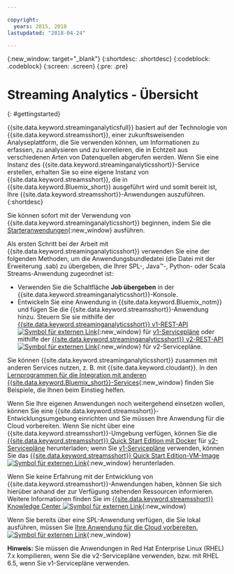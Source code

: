 ```yaml
---

copyright:
  years: 2015, 2018
lastupdated: "2018-04-24"

---
```


<!-- Attribute definitions -->
{:new_window: target="_blank"}
{:shortdesc: .shortdesc}
{:codeblock: .codeblock}
{:screen: .screen}
{:pre: .pre}


# Streaming Analytics - Übersicht
{: #gettingstarted}

{{site.data.keyword.streaminganalyticsfull}} basiert auf der Technologie von {{site.data.keyword.streamsshort}}, einer zukunftsweisenden Analyseplattform, die Sie verwenden können, um Informationen zu erfassen, zu analysieren und zu korrelieren, die in Echtzeit aus verschiedenen Arten von Datenquellen abgerufen werden. Wenn Sie eine Instanz des {{site.data.keyword.streaminganalyticsshort}}-Service erstellen, erhalten Sie so eine eigene Instanz von {{site.data.keyword.streamsshort}}, die in {{site.data.keyword.Bluemix_short}} ausgeführt wird und somit bereit ist, Ihre {{site.data.keyword.streamsshort}}-Anwendungen auszuführen.
{:shortdesc}

Sie können sofort mit der Verwendung von {{site.data.keyword.streaminganalyticsshort}} beginnen, indem Sie die [Starteranwendungen](/docs/services/StreamingAnalytics/t_starter_app_deploy.html){:new_window} ausführen.

Als ersten Schritt bei der Arbeit mit {{site.data.keyword.streaminganalyticsshort}} verwenden Sie eine der folgenden Methoden, um die Anwendungsbundledatei (die Datei mit der Erweiterung .sab) zu übergeben, die Ihrer SPL-, Java™-, Python- oder Scala Streams-Anwendung zugeordnet ist:
* Verwenden Sie die Schaltfläche **Job übergeben** in der {{site.data.keyword.streaminganalyticsshort}}-Konsole.
* Entwickeln Sie eine Anwendung in {{site.data.keyword.Bluemix_notm}} und fügen Sie die {{site.data.keyword.streamsshort}}-Anwendung hinzu. Steuern Sie sie mithilfe der [{{site.data.keyword.streaminganalyticsshort}} v1-REST-API ![Symbol für externen Link](../../icons/launch-glyph.svg "Symbol für externen Link")](https://console.bluemix.net/apidocs/220){:new_window} für [v1-Servicepläne](/docs/services/StreamingAnalytics/service_plans.html) oder mithilfe der [{{site.data.keyword.streaminganalyticsshort}} v2-REST-API ![Symbol für externen Link](../../icons/launch-glyph.svg "Symbol für externen Link")](https://console.bluemix.net/apidocs/1939){:new_window} für v2-Servicepläne.

Sie können {{site.data.keyword.streaminganalyticsshort}} zusammen mit anderen Services nutzen, z. B. mit {{site.data.keyword.cloudant}}. In den [Lernprogrammen für die Integration mit anderen {{site.data.keyword.Bluemix_short}}-Services](/docs/services/StreamingAnalytics/r_integrating_cloudant_rest.html){:new_window} finden Sie Beispiele, die Ihnen beim Einstieg helfen.

Wenn Sie Ihre eigenen Anwendungen noch weitergehend einsetzen wollen, können Sie eine {{site.data.keyword.streamsshort}}-Entwicklungsumgebung einrichten und Sie müssen Ihre Anwendung für die Cloud vorbereiten. Wenn Sie nicht über eine {{site.data.keyword.streamsshort}}-Umgebung verfügen, können Sie die [{{site.data.keyword.streamsshort}} Quick Start Edition mit Docker](https://www-01.ibm.com/marketing/iwm/iwm/web/preLogin.do?source=swg-ibmistvi) für [v2-Servicepläne](/docs/services/StreamingAnalytics/service_plans.html) herunterladen; wenn Sie [v1-Servicepläne](/docs/services/StreamingAnalytics/service_plans.html) verwenden, können Sie das [{{site.data.keyword.streamsshort}} Quick Start Edition-VM-Image ![Symbol für externen Link](../../icons/launch-glyph.svg "Symbol für externen Link")](http://ibmstreams.github.io/streamsx.documentation/docs/4.2/qse-intro/){:new_window} herunterladen.


Wenn Sie keine Erfahrung mit der Entwicklung von {{site.data.keyword.streamsshort}}-Anwendungen haben, können Sie sich hierüber anhand der zur Verfügung stehenden Ressourcen informieren. Weitere Informationen finden Sie im [{{site.data.keyword.streamsshort}} Knowledge Center ![Symbol für externen Link](../../icons/launch-glyph.svg "Symbol für externen Link")](https://www.ibm.com/support/knowledgecenter/en/SSCRJU_4.2.1/com.ibm.streams.welcome.doc/doc/kc-homepage.html){:new_window}

Wenn Sie bereits über eine SPL-Anwendung verfügen, die Sie lokal ausführen, müssen Sie [Ihre Anwendung für die Cloud vorbereiten. ![Symbol für externen Link](../../icons/launch-glyph.svg "Symbol für externen Link")](https://developer.ibm.com/streamsdev/docs/getting-spl-application-ready-cloud/){:new_window}

**Hinweis:** Sie müssen die Anwendungen in Red Hat Enterprise Linux (RHEL) 7.x kompilieren, wenn Sie die v2-Servicepläne verwenden, bzw. mit RHEL 6.5, wenn Sie v1-Servicepläne verwenden.

